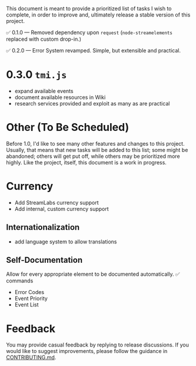 This document is meant to provide a prioritized list of tasks I wish to complete, in order to improve and, ultimately release a stable version of this project.

✅ 0.1.0 — Removed dependency upon `request` (`node-streamelements` replaced with custom drop-in.)

✅ 0.2.0 — Error System revamped. Simple, but extensible and practical.

# 0.3.0 `tmi.js`
- expand available events
- document available resources in Wiki
- research services provided and exploit as many as are practical

# Other (To Be Scheduled)

Before 1.0, I'd like to see many other features and changes to this project. Usually, that means that new tasks will be added to this list; some might be abandoned; others will get put off, while others may be prioritized more highly. Like the project, itself, this document is a work in progress.

# Currency

- Add StreamLabs currency support
- Add internal, custom currency support

## Internationalization
- add language system to allow translations

## Self-Documentation

Allow for every appropriate element to be documented automatically.
✅ commands
- Error Codes
- Event Priority
- Event List

# Feedback

You may provide casual feedback by replying to release discussions. If you would like to suggest improvements, please follow the guidance in [CONTRIBUTING.md](https://github.com/WildcardSearch/twitch-chat-bot/blob/main/CONTRIBUTING.md).